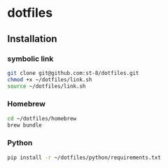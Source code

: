 # dotfiles

## Installation

### symbolic link
```bash
git clone git@github.com:st-8/dotfiles.git
chmod +x ~/dotfiles/link.sh
source ~/dotfiles/link.sh
```

### Homebrew
```bash
cd ~/dotfiles/homebrew
brew bundle
```

### Python
```bash
pip install -r ~/dotfiles/python/requirements.txt

```
